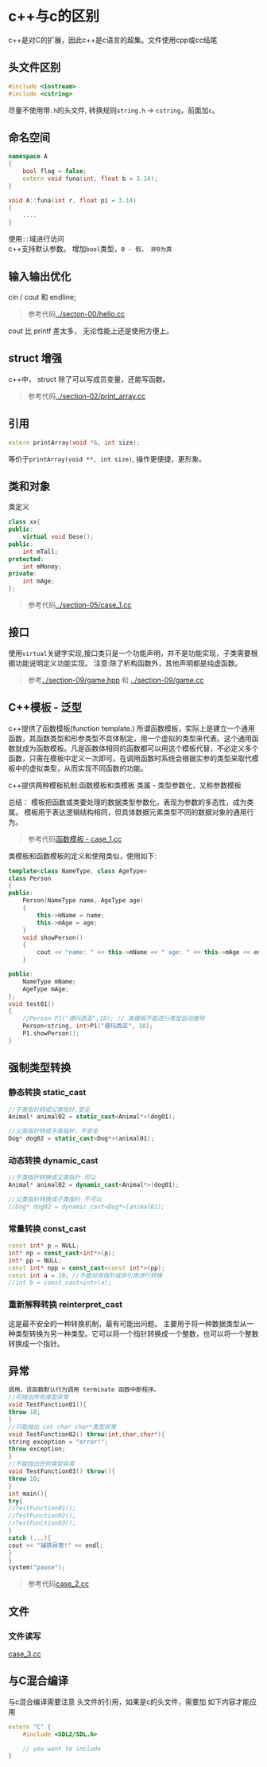 c++与c的区别
===
c++是对C的扩展，因此c++是c语言的超集。文件使用cpp或cc结尾

## 头文件区别
```cpp
#include <iostream>
#include <cstring>
```
尽量不使用带`.h`的头文件, 转换规则`string.h` -> `cstring`，前面加`c`。

## 命名空间
```cpp
namespace A 
{
    bool flag = false;
    extern void funa(int, float b = 3.14);
}

void A::funa(int r, float pi = 3.14)
{
    ....
}
```
使用`::`域进行访问   
c++支持默认参数。 增加`bool`类型，`0 - 假， 非0为真`

## 输入输出优化

cin / cout 和 endline;
> 参考代码[../secton-00/hello.cc](../section-00/hello.cc)

cout 比 printf 差太多， 无论性能上还是使用方便上。

## struct 增强
c++中， struct 除了可以写成员变量，还能写函数。
> 参考代码[../section-02/print_array.cc](../section-02/print_array.cc)

## 引用
```cpp
extern printArray(void *&, int size);
```
等价于`printArray(void **, int size)`, 操作更便捷，更形象。

## 类和对象

类定义
```cpp
class xx{
public:
    virtual void Dese();
public:
    int mTall;
protected:
    int mMoney;
private:
    int mAge;
};
```
> 参考代码[../section-05/case_1.cc](../section-05/case_1.cc)

## 接口
使用`virtual`关键字实现,接口类只是一个功能声明，并不是功能实现，子类需要根据功能说明定义功能实现。 注意:除了析构函数外，其他声明都是纯虚函数。   
> 参考[../section-09/game.hpp](../section-09/game.hpp) 和 [../section-09/game.cc](../section-09/game.cc)    

## C++模板 - 泛型
c++提供了函数模板(function template.) 所谓函数模板，实际上是建立一个通用函数，其函数类型和形参类型不具体制定，用一个虚拟的类型来代表。这个通用函数就成为函数模板。凡是函数体相同的函数都可以用这个模板代替，不必定义多个函数，只需在模板中定义一次即可。在调用函数时系统会根据实参的类型来取代模板中的虚拟类型，从而实现不同函数的功能。    

c++提供两种模板机制:函数模板和类模板 类属 - 类型参数化，又称参数模板    

总结： 模板把函数或类要处理的数据类型参数化，表现为参数的多态性，成为类属。 模板用于表达逻辑结构相同，但具体数据元素类型不同的数据对象的通用行为。

> 参考代码[函数模板 - case_1.cc](case_1.cc)    

类模板和函数模板的定义和使用类似，使用如下:
```cpp
template<class NameType, class AgeType>
class Person
{
public:
    Person(NameType name, AgeType age)
    {
        this->mName = name;
        this->mAge = age;
    }
    void showPerson()
    {
        cout << "name: " << this->mName << " age: " << this->mAge << endl;
    }

public:
    NameType mName;
    AgeType mAge;
};
void test01()
{
    //Person P1("德玛西亚",18); // 类模板不能进行类型自动推导
    Person<string, int>P1("德玛西亚", 18);
    P1.showPerson();
}
```

## 强制类型转换

### 静态转换 static_cast
```cpp
//子类指针转成父类指针,安全
Animal* animal02 = static_cast<Animal*>(dog01);

//父类指针转成子类指针，不安全
Dog* dog02 = static_cast<Dog*>(animal01);
```

### 动态转换 dynamic_cast
```cpp
//子类指针转换成父类指针 可以
Animal* animal02 = dynamic_cast<Animal*>(dog01);

//父类指针转换成子类指针 不可以
//Dog* dog02 = dynamic_cast<Dog*>(animal01);
```

### 常量转换 const_cast
```cpp
const int* p = NULL;
int* np = const_cast<int*>(p);
int* pp = NULL;
const int* npp = const_cast<const int*>(pp);
const int a = 10; //不能对非指针或非引用进行转换
//int b = const_cast<int>(a);
```

### 重新解释转换 reinterpret_cast
这是最不安全的一种转换机制，最有可能出问题。 主要用于将一种数据类型从一种类型转换为另一种类型。它可以将一个指针转换成一个整数，也可以将一个整数转换成一个指针。

## 异常
```cpp
调用，该函数默认行为调用 terminate 函数中断程序。
//可抛出所有类型异常
void TestFunction01(){
throw 10;
}
//只能抛出 int char char*类型异常
void TestFunction02() throw(int,char,char*){
string exception = "error!";
throw exception;
}
//不能抛出任何类型异常
void TestFunction03() throw(){
throw 10;
}
int main(){
try{
//TestFunction01();
//TestFunction02();
//TestFunction03();
}
catch (...){
cout << "捕获异常!" << endl;
}
}
system("pause");
```
> 参考代码[case_2.cc](case_2.cc)    

## 文件
### 文件读写
[case_3.cc](case_3.cc)

## 与C混合编译

与c混合编译需要注意 头文件的引用，如果是c的头文件，需要加 如下内容才能应用

```cpp
extern "C" {
    #include <SDL2/SDL.h>

    // you want to include
}
```